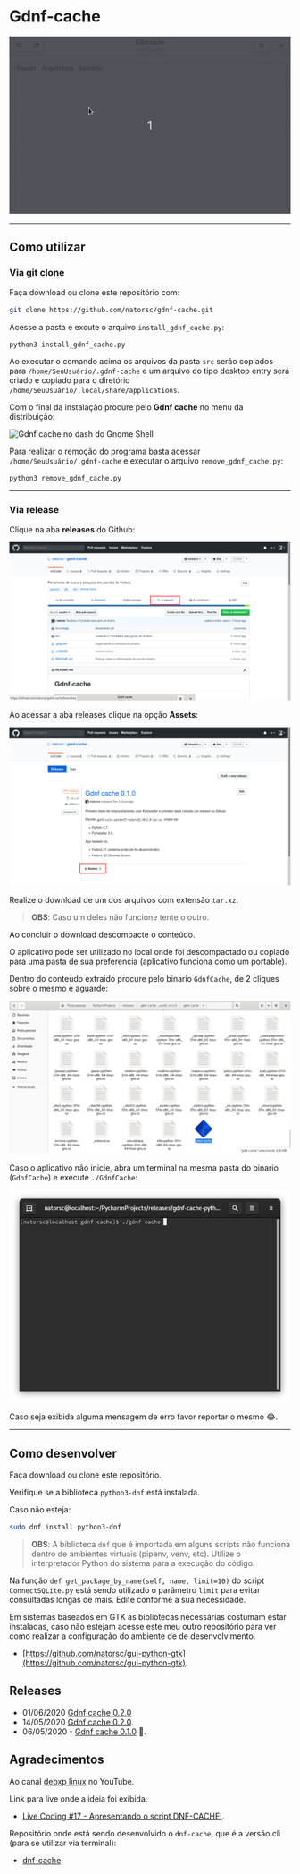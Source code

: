 # Gdnf-cache

![gdnf-cache](./docs/imgs/gdnf-cache.gif)

---

## Como utilizar

### Via git clone

Faça download ou clone este repositório com:

```bash
git clone https://github.com/natorsc/gdnf-cache.git
```

Acesse a pasta e excute o arquivo `install_gdnf_cache.py`:

```bash
python3 install_gdnf_cache.py
```

Ao executar o comando acima os arquivos da pasta `src` serão copiados para `/home/SeuUsuário/.gdnf-cache` e um arquivo do tipo desktop entry será criado e copiado para o diretório `/home/SeuUsuário/.local/share/applications`.

Com o final da instalação procure pelo **Gdnf cache** no menu da distribuição:

![Gdnf cache no dash do Gnome Shell](./docs/imgs/git/gdnf-cache-git-install.gif)

Para realizar o remoção do programa basta acessar `/home/SeuUsuário/.gdnf-cache` e executar o arquivo `remove_gdnf_cache.py`:

```bash
python3 remove_gdnf_cache.py
```

---

### Via release

Clique na aba **releases** do Github:

![Aba releases do Github](./docs/imgs/release/github-releases.png)

Ao acessar a aba releases clique na opção **Assets**:

![Opção assets do Github](./docs/imgs/release/github-assets.png)

Realize o download de um dos arquivos com extensão `tar.xz`.

> **OBS**: Caso um deles não funcione tente o outro.

Ao concluir o download descompacte o conteúdo.

O aplicativo pode ser utilizado no local onde foi descompactado ou copiado para uma pasta de sua preferencia (aplicativo funciona como um portable).

Dentro do conteudo extraido procure pelo binario `GdnfCache`, de 2 cliques sobre o mesmo e aguarde:

![Binario do Gdnf cache](./docs/imgs/release/binary-gdnf-cache.png)

Caso o aplicativo não inicie, abra um terminal na mesma pasta do binario (`GdnfCache`) e execute `./GdnfCache`:

![Executando o binario via terminal](./docs/imgs/release/terminal-run-binary.png)

Caso seja exibida alguma mensagem de erro favor reportar o mesmo :joy:. 

---

## Como desenvolver

Faça download ou clone este repositório.

Verifique se a biblioteca `python3-dnf` está instalada.

Caso não esteja:

```bash
sudo dnf install python3-dnf
```

> **OBS**: A biblioteca `dnf` que é importada em alguns scripts não funciona dentro de ambientes virtuais (pipenv, venv, etc). Utilize o interpretador Python do sistema para a execução do código.

Na função `def get_package_by_name(self, name, limit=10)` do script `ConnectSQLite.py` está sendo utilizado o parâmetro `limit` para evitar consultadas longas de mais. Edite conforme a sua necessidade.

Em sistemas baseados em GTK as bibliotecas necessárias costumam estar instaladas, caso não estejam acesse este meu outro repositório para ver como realizar a configuração do ambiente de de desenvolvimento.

- [https://github.com/natorsc/gui-python-gtk](https://github.com/natorsc/gui-python-gtk).

## Releases

- 01/06/2020 [Gdnf cache 0.2.0](https://github.com/natorsc/gdnf-cache/releases/tag/v0.3.0)
- 14/05/2020 [Gdnf cache 0.2.0](https://github.com/natorsc/gdnf-cache/releases/tag/v0.2.0).
- 06/05/2020 - [Gdnf cache 0.1.0](https://github.com/natorsc/gdnf-cache/releases/tag/v0.1.0) :tada:.

## Agradecimentos

Ao canal [debxp linux](https://www.youtube.com/channel/UC8EGrwe_DXSzrCQclf_pv9g) no YouTube.

Link para live onde a ideia foi exibida:

- [Live Coding #17 - Apresentando o script DNF-CACHE!](https://youtu.be/4drCw9fXfnw).

Repositório onde está sendo desenvolvido o `dnf-cache`, que é a versão cli (para se utilizar via terminal):

- [dnf-cache](https://gitlab.com/blau_araujo/dnf-cache)